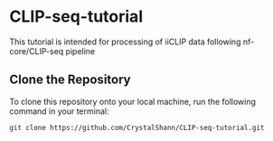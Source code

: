# CLIP-seq-tutorial

This tutorial is intended for processing of iiCLIP data following nf-core/CLIP-seq pipeline


## Clone the Repository

To clone this repository onto your local machine, run the following command in your terminal:

```bash
git clone https://github.com/CrystalShann/CLIP-seq-tutorial.git
